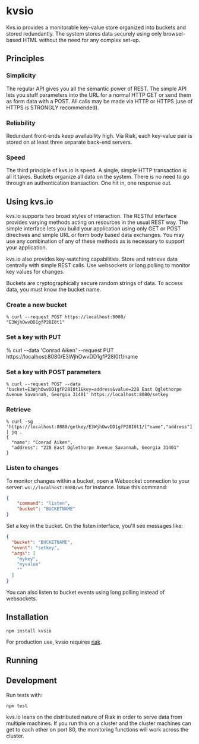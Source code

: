 # kvsio

Kvs.io provides a monitorable key-value store organized into buckets
and stored redundantly.  The system stores data securely using only
browser-based HTML without the need for any complex set-up.

## Principles

### Simplicity

The regular API gives you all the semantic power of REST. The simple
API lets you stuff parameters into the URL for a normal HTTP GET or
send them as form data with a POST. All calls may be made via HTTP or
HTTPS (use of HTTPS is STRONGLY recommended).

### Reliability

Redundant front-ends keep availability high.  Via Riak, each key-value
pair is stored on at least three separate back-end servers.

### Speed

The third principle of kvs.io is speed.  A single, simple HTTP
transaction is all it takes.  Buckets organize all data on the system.
There is no need to go through an authentication transaction.  One hit
in, one response out.

## Using kvs.io

kvs.io supports two broad styles of interaction. The RESTful interface
provides varying methods acting on resources in the usual REST
way. The simple interface lets you build your application using only
GET or POST directives and simple URL or form body based data
exchanges. You may use any combination of any of these methods as is
necessary to support your application.

kvs.io also provides key-watching capabilities. Store and retrieve
data centrally with simple REST calls.  Use websockets or long polling
to monitor key values for changes.

Buckets are cryptographically secure random strings of data.  To
access data, you must know the bucket name.

### Create a new bucket

    % curl --request POST https://localhost:8080/
    "E3WjhOwvDD1gfP28I0t1"

### Set a key with PUT

   % curl --data 'Conrad Aiken' --request PUT https://localhost:8080/E3WjhOwvDD1gfP28I0t1/name

### Set a key with POST parameters

    % curl --request POST --data 'bucket=E3WjhOwvDD1gfP28I0t1&key=address&value=228 East Oglethorpe Avenue Savannah, Georgia 31401' https://localhost:8080/setkey

### Retrieve

    % curl -sg 'https://localhost:8080/getkey/E3WjhOwvDD1gfP28I0t1/["name","address"]' | jq .
    {
      "name": "Conrad Aiken",
      "address": "228 East Oglethorpe Avenue Savannah, Georgia 31401"
    }

### Listen to changes

To monitor changes within a bucket, open a Websocket connection to your server:
`ws://localhost:8080/ws` for instance.  Issue this command:

```json
{
    "command": "listen",
    "bucket": "BUCKETNAME"
}

```

Set a key in the bucket.  On the listen interface, you'll see messages like:

```json
{
  "bucket": "BUCKETNAME",
  "event": "setkey",
  "args": [
    "mykey",
    "myvalue"
    ""
  ]
}

```

You can also listen to bucket events using long polling instead of
websockets.

## Installation

    npm install kvsio

For production use, kvsio requires [riak](http://docs.basho.com/riak/latest/).

## Running

## Development

Run tests with:

    npm test

kvs.io leans on the distributed nature of Riak in order to serve data
from multiple machines.  If you run this on a cluster and the cluster
machines can get to each other on port 80, the monitoring functions
will work across the cluster.
